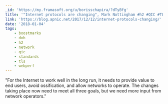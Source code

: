 ```yaml
---
_id: 'https://my.framasoft.org/u/borisschapira/?dTyBfg'
title: '"Internet protocols are changing", Mark Nottingham #h2 #QIC #TLS #DOH'
link: 'https://blog.apnic.net/2017/12/12/internet-protocols-changing/'
date: '2018-01-04'
tags:
    - boostmarks
    - doh
    - h2
    - network
    - qic
    - standards
    - tls
    - webperf
---
```


<div class="markdown"><p>&quot;For the Internet to work well in the long run, it needs to provide value to end users, avoid ossification, and allow networks to operate. The changes taking place now need to meet all three goals, but we need more input from network operators.&quot;
</p></div>
